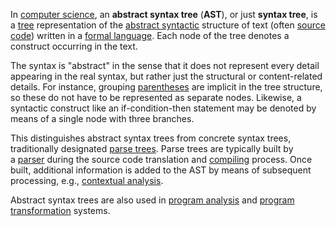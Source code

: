 In [computer science](https://en.wikipedia.org/wiki/Computer_science), an **abstract syntax tree** (**AST**), or just **syntax tree**, is a [tree](https://en.wikipedia.org/wiki/Tree_(data_structure) "Tree (data structure)") representation of the [abstract syntactic](https://en.wikipedia.org/wiki/Abstract_syntax "Abstract syntax") structure of text (often [source code](https://en.wikipedia.org/wiki/Source_code "Source code")) written in a [formal language](https://en.wikipedia.org/wiki/Formal_language "Formal language"). Each node of the tree denotes a construct occurring in the text.

The syntax is "abstract" in the sense that it does not represent every detail appearing in the real syntax, but rather just the structural or content-related details. For instance, grouping [parentheses](https://en.wikipedia.org/wiki/Bracket#Parentheses "Bracket") are implicit in the tree structure, so these do not have to be represented as separate nodes. Likewise, a syntactic construct like an if-condition-then statement may be denoted by means of a single node with three branches.

This distinguishes abstract syntax trees from concrete syntax trees, traditionally designated [parse trees](https://en.wikipedia.org/wiki/Parse_tree "Parse tree"). Parse trees are typically built by a [parser](https://en.wikipedia.org/wiki/Parser "Parser") during the source code translation and [compiling](https://en.wikipedia.org/wiki/Compiler "Compiler") process. Once built, additional information is added to the AST by means of subsequent processing, e.g., [contextual analysis](https://en.wikipedia.org/wiki/Semantic_analysis_(compilers) "Semantic analysis (compilers)").

Abstract syntax trees are also used in [program analysis](https://en.wikipedia.org/wiki/Program_analysis "Program analysis") and [program transformation](https://en.wikipedia.org/wiki/Program_transformation "Program transformation") systems.